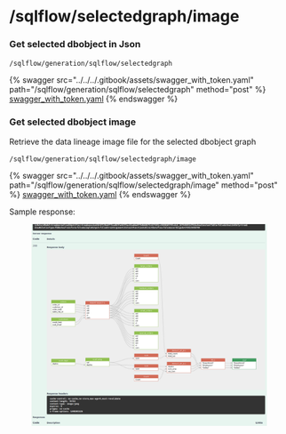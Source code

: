 # /sqlflow/selectedgraph/image

### Get selected dbobject in Json

```
/sqlflow/generation/sqlflow/selectedgraph
```

{% swagger src="../../../.gitbook/assets/swagger_with_token.yaml" path="/sqlflow/generation/sqlflow/selectedgraph" method="post" %}
[swagger_with_token.yaml](../../../.gitbook/assets/swagger_with_token.yaml)
{% endswagger %}

### Get selected dbobject image

Retrieve the data lineage image file for the selected dbobject graph

```
/sqlflow/generation/sqlflow/selectedgraph/image
```

{% swagger src="../../../.gitbook/assets/swagger_with_token.yaml" path="/sqlflow/generation/sqlflow/selectedgraph/image" method="post" %}
[swagger_with_token.yaml](../../../.gitbook/assets/swagger_with_token.yaml)
{% endswagger %}

Sample response:

<figure><img src="../../../.gitbook/assets/微信截图_20230322235852.png" alt=""><figcaption></figcaption></figure>

